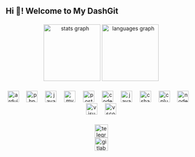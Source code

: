 <h2 align="left">Hi 👋! Welcome to My DashGit</h2>

###

<div align="center">
    <img src="https://github-readme-stats.vercel.app/api?username=erwinproject&hide_title=false&hide_rank=false&show_icons=true&include_all_commits=true&count_private=true&disable_animations=false&theme=dracula&locale=en&hide_border=false"
        height="150" alt="stats graph" />
    <img src="https://github-readme-stats.vercel.app/api/top-langs?username=erwinproject&locale=en&hide_title=false&layout=compact&card_width=320&langs_count=5&theme=dracula&hide_border=false"
        height="150" alt="languages graph" />
</div>

<div align="center">
<!--START_SECTION:waka-->
<!--END_SECTION:waka-->
</div>

###

<div align="center">
    <img src="https://cdn.jsdelivr.net/gh/devicons/devicon@latest/icons/arduino/arduino-original.svg" height="30"
        alt="arduino logo" />
    <img width="12" />
    <img src="https://cdn.jsdelivr.net/gh/devicons/devicon@latest/icons/php/php-original.svg" height="30"
        alt="php logo" />
    <img width="12" />
    <img src="https://cdn.jsdelivr.net/gh/devicons/devicon@latest/icons/javascript/javascript-original.svg" height="30"
        alt="javascript logo" />
    <img width="12" />
    <img src="https://cdn.jsdelivr.net/gh/devicons/devicon@latest/icons/mysql/mysql-original.svg" height="30"
        alt="mysql logo" />
    <img width="12" />
    <img src="https://cdn.jsdelivr.net/gh/devicons/devicon@latest/icons/postgresql/postgresql-original.svg" height="30"
        alt="postgresql logo" />
    <img width="12" />
    <img src="https://cdn.jsdelivr.net/gh/devicons/devicon@latest/icons/codeigniter/codeigniter-plain.svg" height="30"
        alt="codeigniter logo" />
    <img width="12" />
    <img src="https://cdn.jsdelivr.net/gh/devicons/devicon@latest/icons/visualbasic/visualbasic-original.svg"
        height="30" alt="javascript logo" />
    <img width="12" />
    <img src="https://cdn.jsdelivr.net/gh/devicons/devicon/icons/csharp/csharp-original.svg" height="30"
        alt="csharp logo" />
    <img width="12" />
    <img src="https://cdn.jsdelivr.net/gh/devicons/devicon/icons/cplusplus/cplusplus-original.svg" height="30"
        alt="cplusplus logo" />
    <img width="12" />
    <img src="https://cdn.jsdelivr.net/gh/devicons/devicon/icons/nodejs/nodejs-original.svg" height="30"
        alt="nodejs logo" />
    <img width="12" />
    <img src="https://cdn.jsdelivr.net/gh/devicons/devicon/icons/visualstudio/visualstudio-plain.svg" height="30"
        alt="visualstudio logo" />
    <img width="12" />
    <img src="https://cdn.jsdelivr.net/gh/devicons/devicon/icons/vscode/vscode-original.svg" height="30"
        alt="vscode logo" />
</div>

###

<div align="center">
    <a href="https://t.me/erwinnc" target="_blank">
        <img src="https://img.shields.io/static/v1?message=Telegram&logo=telegram&label=&color=2CA5E0&logoColor=white&labelColor=&style=for-the-badge"
            height="35" alt="telegram logo" />
    </a>
</div>

<div align="center">
    <a href="https://gitlab.com/erwinproject.id" target="_blank">
        <img src="https://img.shields.io/static/v1?message=gitlab&logo=gitlab&label=&color=orange&logoColor=white&labelColor=&style=for-the-badge"
            height="35" alt="gitlab logo" />
    </a>
</div>

###

<br clear="both">

